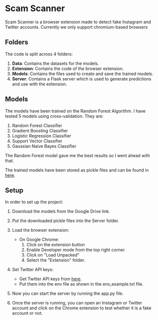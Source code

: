 # Scam Scanner

Scam Scanner is a browser extension made to detect fake Instagram and Twitter accounts.
Currently we only support chromium-based browsers

## Folders
The code is split across 4 folders:

1. **Data**: Contains the datasets for the models.
2. **Extension**: Contains the code of the browser extension.
3. **Models**: Contains the files used to create and save the trained models.
4. **Server**: Contains a Flask server which is used to generate predictions and use with the extension.

## Models
The models have been trained on the Random Forest Algorithm. I have tested 5 models using cross-validation. They are:

1. Random Forest Classifier
2. Gradient Boosting Classifier
3. Logistic Regression Classifier
4. Support Vector Classifier
5. Gaussian Naive Bayes Classifier

The Random Forest model gave me the best results so I went ahead with that.

The trained models have been stored as pickle files and can be found in [here](google.com).

## Setup

In order to set up the project:

1. Download the models from the Google Drive link.
2. Put the downloaded pickle files into the Server folder.
3. Load the browser extension:

    - On Google Chrome:
        1. Click on the extension button
        2. Enable Developer mode from the top right corner.
        3. Click on "Load Unpacked"
        4. Select the "Extension" folder.


4. Set Twitter API keys:
   - Get Twitter API keys from [here](https://developer.twitter.com).
   - Put them into the env file as shown in the env_example.txt file.

5. Now you can start the server by running the app.py file.
6. Once the server is running, you can open an Instagram or Twitter account and click on the Chrome extension to test whether it is a fake account or not.
